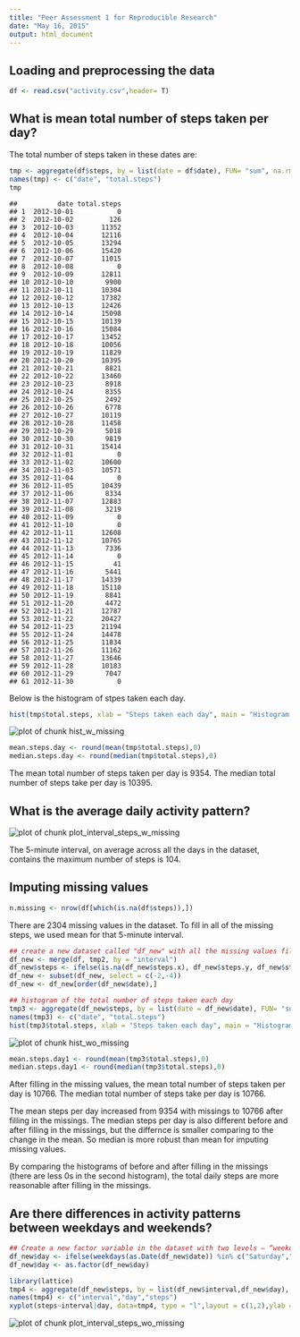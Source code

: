 ```yaml
---
title: "Peer Assessment 1 for Reproducible Research"
date: "May 16, 2015"
output: html_document
---
```


## Loading and preprocessing the data


```r
df <- read.csv("activity.csv",header= T)
```

## What is mean total number of steps taken per day?

The total number of steps taken in these dates are:

```r
tmp <- aggregate(df$steps, by = list(date = df$date), FUN= "sum", na.rm = T)
names(tmp) <- c("date", "total.steps")
tmp
```

```
##          date total.steps
## 1  2012-10-01           0
## 2  2012-10-02         126
## 3  2012-10-03       11352
## 4  2012-10-04       12116
## 5  2012-10-05       13294
## 6  2012-10-06       15420
## 7  2012-10-07       11015
## 8  2012-10-08           0
## 9  2012-10-09       12811
## 10 2012-10-10        9900
## 11 2012-10-11       10304
## 12 2012-10-12       17382
## 13 2012-10-13       12426
## 14 2012-10-14       15098
## 15 2012-10-15       10139
## 16 2012-10-16       15084
## 17 2012-10-17       13452
## 18 2012-10-18       10056
## 19 2012-10-19       11829
## 20 2012-10-20       10395
## 21 2012-10-21        8821
## 22 2012-10-22       13460
## 23 2012-10-23        8918
## 24 2012-10-24        8355
## 25 2012-10-25        2492
## 26 2012-10-26        6778
## 27 2012-10-27       10119
## 28 2012-10-28       11458
## 29 2012-10-29        5018
## 30 2012-10-30        9819
## 31 2012-10-31       15414
## 32 2012-11-01           0
## 33 2012-11-02       10600
## 34 2012-11-03       10571
## 35 2012-11-04           0
## 36 2012-11-05       10439
## 37 2012-11-06        8334
## 38 2012-11-07       12883
## 39 2012-11-08        3219
## 40 2012-11-09           0
## 41 2012-11-10           0
## 42 2012-11-11       12608
## 43 2012-11-12       10765
## 44 2012-11-13        7336
## 45 2012-11-14           0
## 46 2012-11-15          41
## 47 2012-11-16        5441
## 48 2012-11-17       14339
## 49 2012-11-18       15110
## 50 2012-11-19        8841
## 51 2012-11-20        4472
## 52 2012-11-21       12787
## 53 2012-11-22       20427
## 54 2012-11-23       21194
## 55 2012-11-24       14478
## 56 2012-11-25       11834
## 57 2012-11-26       11162
## 58 2012-11-27       13646
## 59 2012-11-28       10183
## 60 2012-11-29        7047
## 61 2012-11-30           0
```


Below is the histogram of stpes taken each day.

```r
hist(tmp$total.steps, xlab = "Steps taken each day", main = "Histogram of steps\n taken each day", breaks = 20, col = "blue")
```

![plot of chunk hist_w_missing](figure/hist_w_missing-1.png) 


```r
mean.steps.day <- round(mean(tmp$total.steps),0)
median.steps.day <- round(median(tmp$total.steps),0)
```

The mean total number of steps taken per day is 9354. The median total number of steps take per day is 10395.

## What is the average daily activity pattern?
![plot of chunk plot_interval_steps_w_missing](figure/plot_interval_steps_w_missing-1.png) 

The 5-minute interval, on average across all the days in the dataset, contains the maximum number of steps is 104.

## Imputing missing values

```r
n.missing <- nrow(df[which(is.na(df$steps)),])
```

There are 2304 missing values in the dataset. To fill in all of the missing steps, we used mean for that 5-minute interval.


```r
## create a new dataset called "df_new" with all the missing values filled in
df_new <- merge(df, tmp2, by = "interval")
df_new$steps <- ifelse(is.na(df_new$steps.x), df_new$steps.y, df_new$steps.x)
df_new <- subset(df_new, select = c(-2,-4))
df_new <- df_new[order(df_new$date),]

## histogram of the total number of steps taken each day
tmp3 <- aggregate(df_new$steps, by = list(date = df_new$date), FUN= "sum")
names(tmp3) <- c("date", "total.steps")
hist(tmp3$total.steps, xlab = "Steps taken each day", main = "Histogram of steps\n taken per day w/ filling missings", breaks = 20, col = "blue")
```

![plot of chunk hist_wo_missing](figure/hist_wo_missing-1.png) 

```r
mean.steps.day1 <- round(mean(tmp3$total.steps),0)
median.steps.day1 <- round(median(tmp3$total.steps),0)
```

After filling in the missing values, the mean total number of steps taken per day is 10766. The median total number of steps take per day is 10766.

The mean steps per day increased from 9354 with missings to 10766 after filling in the missings. The median steps per day is also different before and after filling in the missings, but the differnce is smaller comparing to the change in the mean. So median is more robust than mean for imputing missing values.

By comparing the histograms of before and after filling in the missings (there are less 0s in the second histogram), the total daily steps are more reasonable after filling in the missings. 


## Are there differences in activity patterns between weekdays and weekends?


```r
## Create a new factor variable in the dataset with two levels – “weekday” and “weekend”
df_new$day <- ifelse(weekdays(as.Date(df_new$date)) %in% c("Saturday","Sunday"), "weekend","weekday")
df_new$day <- as.factor(df_new$day)
```


```r
library(lattice)
tmp4 <- aggregate(df_new$steps, by = list(df_new$interval,df_new$day), FUN= "mean")
names(tmp4) <- c("interval","day","steps")
xyplot(steps~interval|day, data=tmp4, type = "l",layout = c(1,2),ylab = "Mean number of steps")
```

![plot of chunk plot_interval_steps_wo_missing](figure/plot_interval_steps_wo_missing-1.png) 
